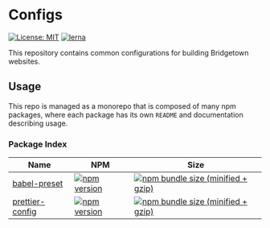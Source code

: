 [comment]: # (NOTE: This file is generated and should not be modify directly. Update `templates/ROOT_README.hbs.md` instead)

# Configs

[![License: MIT](https://img.shields.io/badge/License-MIT-green.svg)](LICENSE.md)
[![lerna](https://img.shields.io/badge/maintained%20with-lerna-cc00ff.svg)](https://lernajs.io/)

This repository contains common configurations for building Bridgetown websites.

## Usage

This repo is managed as a monorepo that is composed of many npm packages, where each package has its own `README` and documentation describing usage.

### Package Index

| Name | NPM | Size |
| ---- | --- | ---- |
| [babel-preset](packages/babel-preset) | [![npm version](https://badge.fury.io/js/%40btrb%2Fbabel-preset.svg)](https://badge.fury.io/js/%40btrb%2Fbabel-preset) | [![npm bundle size (minified + gzip)](https://img.shields.io/bundlephobia/minzip/@btrb/babel-preset.svg)](https://img.shields.io/bundlephobia/minzip/@btrb/babel-preset.svg) |
| [prettier-config](packages/prettier-config) | [![npm version](https://badge.fury.io/js/%40btrb%2Fprettier-config.svg)](https://badge.fury.io/js/%40btrb%2Fprettier-config) | [![npm bundle size (minified + gzip)](https://img.shields.io/bundlephobia/minzip/@btrb/prettier-config.svg)](https://img.shields.io/bundlephobia/minzip/@btrb/prettier-config.svg) |
